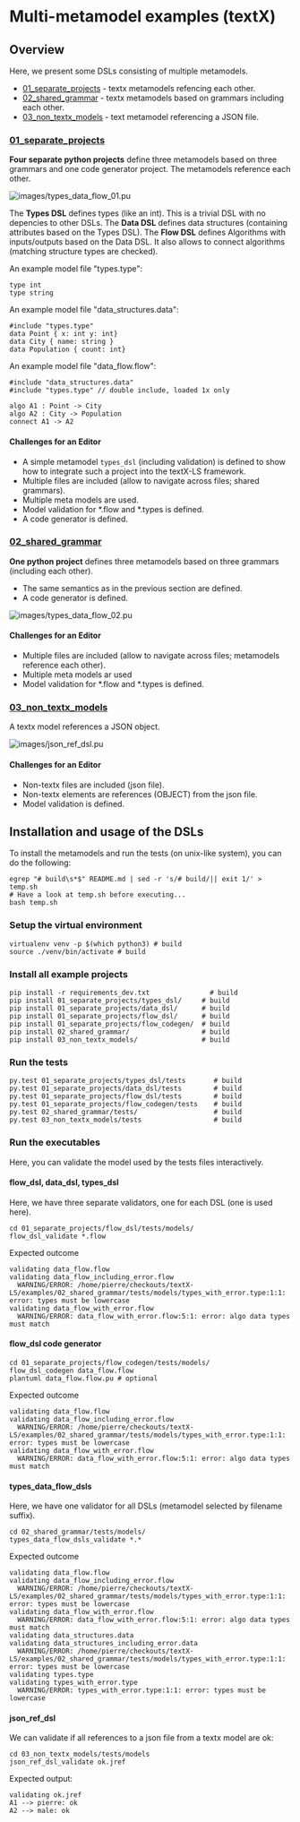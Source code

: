 # Multi-metamodel examples (textX)

## Overview

Here, we present some DSLs consisting of multiple metamodels.
 * [01_separate_projects](01_separate_projects) - textx metamodels refencing each other.
 * [02_shared_grammar](02_shared_grammar) - textx metamodels based on grammars including each other.
 * [03_non_textx_models](03_non_textx_models) - text metamodel referencing a JSON file.

### [01_separate_projects](01_separate_projects)

**Four separate python projects** define three metamodels based on three
grammars and one code generator project. The metamodels reference each other.

![images/types_data_flow_01.pu](images/types_data_flow_01.png)

The **Types DSL** defines types (like an int). This is a 
trivial DSL with no depencies to other DSLs.
The **Data DSL** defines data structures 
(containing attributes based on the Types DSL).
The **Flow DSL** defines Algorithms with inputs/outputs
based on the Data DSL. It also allows to connect 
algorithms (matching structure types are checked).


An example model file "types.type":

    type int
    type string

An example model file "data_structures.data":

    #include "types.type"
    data Point { x: int y: int}
    data City { name: string }
    data Population { count: int}

An example model file "data_flow.flow":

    #include "data_structures.data"
    #include "types.type" // double include, loaded 1x only
    
    algo A1 : Point -> City
    algo A2 : City -> Population
    connect A1 -> A2

#### Challenges for an Editor

 * A simple metamodel ```types_dsl``` (including validation) is defined to show how to integrate such a project
   into the textX-LS framework.
 * Multiple files are included (allow to navigate across files;
   shared grammars).
 * Multiple meta models are used.
 * Model validation for *.flow and *.types is defined.
 * A code generator is defined.

### [02_shared_grammar](02_shared_grammar)

**One python project** defines three metamodels based on three
grammars (including each other).

 * The same semantics as in the previous section are defined.
 * A code generator is defined.

![images/types_data_flow_02.pu](images/types_data_flow_02.png)

#### Challenges for an Editor

 * Multiple files are included (allow to navigate across files;
   metamodels reference each other).
 * Multiple meta models ar used
 * Model validation for *.flow and *.types is defined.


### [03_non_textx_models](03_non_textx_models)

A textx model references a JSON object.
 
![images/json_ref_dsl.pu](images/json_ref_dsl.png)

#### Challenges for an Editor

 * Non-textx files are included (json file).
 * Non-textx elements are references (OBJECT) from the json file.
 * Model validation is defined.


## Installation and usage of the DSLs

To install the metamodels and run the tests (on unix-like system), you can do the following: 

    egrep "# build\s*$" README.md | sed -r 's/# build/|| exit 1/' > temp.sh
    # Have a look at temp.sh before executing...
    bash temp.sh


### Setup the virtual environment

	virtualenv venv -p $(which python3) # build
	source ./venv/bin/activate # build

### Install all example projects

	pip install -r requirements_dev.txt               # build 
	pip install 01_separate_projects/types_dsl/     # build
	pip install 01_separate_projects/data_dsl/      # build
	pip install 01_separate_projects/flow_dsl/      # build
	pip install 01_separate_projects/flow_codegen/  # build
	pip install 02_shared_grammar/                  # build
	pip install 03_non_textx_models/                # build

### Run the tests 

	py.test 01_separate_projects/types_dsl/tests       # build
	py.test 01_separate_projects/data_dsl/tests        # build
	py.test 01_separate_projects/flow_dsl/tests        # build
	py.test 01_separate_projects/flow_codegen/tests    # build
	py.test 02_shared_grammar/tests/                   # build
	py.test 03_non_textx_models/tests                  # build

### Run the executables

Here, you can validate the model used by the tests files interactively.

#### flow_dsl, data_dsl, types_dsl

Here, we have three separate validators, one for each DSL (one is used here).

	cd 01_separate_projects/flow_dsl/tests/models/
	flow_dsl_validate *.flow

Expected outcome

	validating data_flow.flow
	validating data_flow_including_error.flow
	  WARNING/ERROR: /home/pierre/checkouts/textX-LS/examples/02_shared_grammar/tests/models/types_with_error.type:1:1: error: types must be lowercase
	validating data_flow_with_error.flow
	  WARNING/ERROR: data_flow_with_error.flow:5:1: error: algo data types must match

#### flow_dsl code generator

	cd 01_separate_projects/flow_codegen/tests/models/
	flow_dsl_codegen data_flow.flow
	plantuml data_flow.flow.pu # optional

Expected outcome

	validating data_flow.flow
	validating data_flow_including_error.flow
	  WARNING/ERROR: /home/pierre/checkouts/textX-LS/examples/02_shared_grammar/tests/models/types_with_error.type:1:1: error: types must be lowercase
	validating data_flow_with_error.flow
	  WARNING/ERROR: data_flow_with_error.flow:5:1: error: algo data types must match
	
#### types_data_flow_dsls

Here, we have one validator for all DSLs (metamodel selected by filename suffix).

	cd 02_shared_grammar/tests/models/
	types_data_flow_dsls_validate *.*

Expected outcome

	validating data_flow.flow
	validating data_flow_including_error.flow
	  WARNING/ERROR: /home/pierre/checkouts/textX-LS/examples/02_shared_grammar/tests/models/types_with_error.type:1:1: error: types must be lowercase
	validating data_flow_with_error.flow
	  WARNING/ERROR: data_flow_with_error.flow:5:1: error: algo data types must match
	validating data_structures.data
	validating data_structures_including_error.data
	  WARNING/ERROR: /home/pierre/checkouts/textX-LS/examples/02_shared_grammar/tests/models/types_with_error.type:1:1: error: types must be lowercase
	validating types.type
	validating types_with_error.type
	  WARNING/ERROR: types_with_error.type:1:1: error: types must be lowercase

#### json_ref_dsl

We can validate if all references to a json file from a textx model are ok:

	cd 03_non_textx_models/tests/models
	json_ref_dsl_validate ok.jref 

Expected output:

	validating ok.jref
	A1 --> pierre: ok
	A2 --> male: ok

